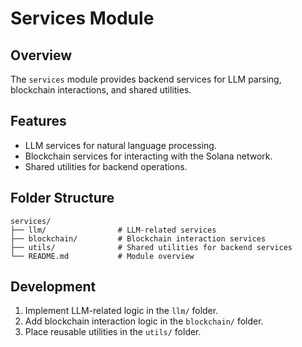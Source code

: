 # Services Module

## Overview
The `services` module provides backend services for LLM parsing, blockchain interactions, and shared utilities.

## Features
- LLM services for natural language processing.
- Blockchain services for interacting with the Solana network.
- Shared utilities for backend operations.

## Folder Structure
```
services/
├── llm/                # LLM-related services
├── blockchain/         # Blockchain interaction services
├── utils/              # Shared utilities for backend services
└── README.md           # Module overview
```

## Development
1. Implement LLM-related logic in the `llm/` folder.
2. Add blockchain interaction logic in the `blockchain/` folder.
3. Place reusable utilities in the `utils/` folder.
